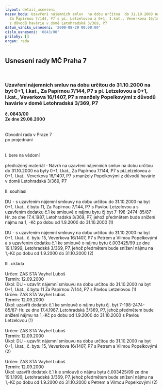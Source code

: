 ```yaml
---
layout: detail_usneseni
nazev_bodu: Uzavření nájemních smluv  na dobu určitou  do 31.10.2000 na byt 0+1, I.kat.,
  Za Papírnou 7/144, P7 s pí. Letzelovou a 0+1, I.kat., Veverkova 16/1407, P7 s manžely  Popelkovými
  z důvodů havárie v domě Letohradská 3/369, P7
datum_vzniku_usneseni: '2000-08-29 00:00:00'
cislo_usneseni: '0843/00'
prilohy: []
organ: rada
---
```

<div id="ucUsn_pList" class="usn">
	<span><h2>Usnesení rady MČ Praha 7 </h2>
<br></span><div class="standBody">
<span><h3>Uzavření nájemních smluv  na dobu určitou  do 31.10.2000 na byt 0+1, I.kat., Za Papírnou 7/144, P7 s pí. Letzelovou a 0+1, I.kat., Veverkova 16/1407, P7 s manžely  Popelkovými z důvodů havárie v domě Letohradská 3/369, P7</h3></span><div class="center">
		<strong>č. 0843/00</strong><br>
	</div>
<div class="center">
		<strong>Ze dne 29.08.2000</strong><br><br>
	</div>     <br>Obvodní rada v Praze 7<br>po projednání<br><br><br>I.	bere na vědomí<br><br> předložený materiál - Návrh na uzavření nájemních smluv na dobu určitou do 31.10.2000 na byty  0+1, I.kat., Za Papírnou 7/144, P7 s pí.Letzelovou a 0+1, I.kat., Veverkova 16/1407, P7 s manžely Popelkovými  z důvodů havárie v domě Letohradská 3/369, P7<br><br>II.	souhlasí <br><br>DU - s uzavřením nájemní smlouvy na dobu určitou do 31.10.2000 na byt 0+1, I.kat., č.bytu 11, Za Papírnou 7/144, P7 s Pavlou Letzelovou  a s uzavřením dodatku č.1 ke smlouvě o nájmu bytu čj.byt 7-198-2474-85/87-Hr. ze dne 17.4.1987, Letohradská 3/369, P7, jehož předmětem bude snížení nájmu na 1, -Kč po dobu od 1.9.2000 do 31.10.2000 (1)<br><br>DU - s uzavřením nájemní smlouvy na dobu určitou do 31.10.2000 na byt 0+1, I.kat., č. bytu 15, Veverkova 16/1407, P7 s Petrem a Vilmou Popelkovými  a s uzavřením dodatku č.1 ke smlouvě o nájmu bytu č.003425/99 ze dne 19.1.1999, Letohradská 3/369, P7, jehož předmětem bude snížení nájmu na 1,-Kč po dobu  od 1.9.2000 do 31.10.2000 (2)<br><br>III.	ukládá <br><br> Určen:	     	ZAS STA Vayhel Luboš<br>Termín: 12.09.2000<br>Úkol:	DU - uzavřít nájemní smlouvu na dobu určitou do 31.10.2000 na byt 0+1, I.kat., č.bytu 11 Za Papírnou 7/144, P7 s Pavlou Letzelovou (1)<br>  Určen:	     	ZAS STA Vayhel Luboš<br>Termín: 12.09.2000<br>Úkol:	uzavřít dodatek č.1 ke smlouvě o nájmu bytu čj. byt 7-198-2474-85/87-Hr. ze dne 17.4.1987, Letohradská 3/369, P7, jehož předmětem bude snížení nájmu na 1,-Kč po dobu od 1.9.2000 do 31.10.2000 s Pavlou Letzelovou (1)<br><br> Určen:	     	ZAS STA Vayhel Luboš<br>Termín: 12.09.2000<br>Úkol:	DU - uzavřít nájemní smlouvu na dobu určitou do 31.10.2000 na byt 0+1, I.kat., č. bytu 15, Veverkova 16/1407, P7 s Petrem a Vilmou Popelkovými (2)<br> <br> Určen:	     	ZAS STA Vayhel Luboš<br>Termín: 12.09.2000<br>Úkol:	uzavřít dodatek č.1 k e smlouvě o nájmu bytu č.003425/99 ze dne 19.1.1999, Letohradská 3/369, P7, jehož předmětem bude snížení nájmu na 1,-Kč po dobu od 1.9.2000 do 31.10.2000 s Petrem a Vilmou Popelkovými (2)<br> <br>
</div>
</div>